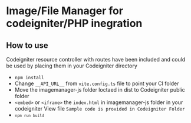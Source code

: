 # Image/File Manager for codeigniter/PHP inegration #

## How to use 
Codeigniter resource controller with routes have been included and could be used by placing them 
in your Codeigniter directory 
- <code>npm install</code>
- Change `__API_URL__` from `vite.config.ts` file to point your CI folder
- Move the imagemanager-js folder loctaed in dist to Codeigniter public folder
- `<embed>` or `<iframe>` the `index.html` in imagemanager-js folder in your codeigniter View file ` Sample code is provided in Codeigniter Folder `
-  <code>`npm run build`</code>

